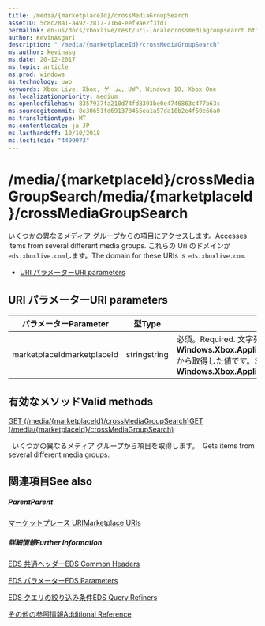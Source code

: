 ```yaml
---
title: /media/{marketplaceId}/crossMediaGroupSearch
assetID: 5c8c28a1-a492-2817-7164-eef9ae2f3fd1
permalink: en-us/docs/xboxlive/rest/uri-localecrossmediagroupsearch.html
author: KevinAsgari
description: " /media/{marketplaceId}/crossMediaGroupSearch"
ms.author: kevinasg
ms.date: 20-12-2017
ms.topic: article
ms.prod: windows
ms.technology: uwp
keywords: Xbox Live, Xbox, ゲーム, UWP, Windows 10, Xbox One
ms.localizationpriority: medium
ms.openlocfilehash: 8357937fa210d74fd8393be0e4746863c477b63c
ms.sourcegitcommit: 8e30651fd691378455ea1a57da10b2e4f50e66a0
ms.translationtype: MT
ms.contentlocale: ja-JP
ms.lasthandoff: 10/10/2018
ms.locfileid: "4499073"
---
```

# <a name="mediamarketplaceidcrossmediagroupsearch"></a><span data-ttu-id="d8612-104">/media/{marketplaceId}/crossMediaGroupSearch</span><span class="sxs-lookup"><span data-stu-id="d8612-104">/media/{marketplaceId}/crossMediaGroupSearch</span></span>
<span data-ttu-id="d8612-105">いくつかの異なるメディア グループからの項目にアクセスします。</span><span class="sxs-lookup"><span data-stu-id="d8612-105">Accesses items from several different media groups.</span></span> <span data-ttu-id="d8612-106">これらの Uri のドメインが`eds.xboxlive.com`します。</span><span class="sxs-lookup"><span data-stu-id="d8612-106">The domain for these URIs is `eds.xboxlive.com`.</span></span>
 
  * [<span data-ttu-id="d8612-107">URI パラメーター</span><span class="sxs-lookup"><span data-stu-id="d8612-107">URI parameters</span></span>](#ID4EV)
 
<a id="ID4EV"></a>

 
## <a name="uri-parameters"></a><span data-ttu-id="d8612-108">URI パラメーター</span><span class="sxs-lookup"><span data-stu-id="d8612-108">URI parameters</span></span>
 
| <span data-ttu-id="d8612-109">パラメーター</span><span class="sxs-lookup"><span data-stu-id="d8612-109">Parameter</span></span>| <span data-ttu-id="d8612-110">型</span><span class="sxs-lookup"><span data-stu-id="d8612-110">Type</span></span>| <span data-ttu-id="d8612-111">説明</span><span class="sxs-lookup"><span data-stu-id="d8612-111">Description</span></span>| 
| --- | --- | --- | 
| <span data-ttu-id="d8612-112">marketplaceId</span><span class="sxs-lookup"><span data-stu-id="d8612-112">marketplaceId</span></span>| <span data-ttu-id="d8612-113">string</span><span class="sxs-lookup"><span data-stu-id="d8612-113">string</span></span>| <span data-ttu-id="d8612-114">必須。</span><span class="sxs-lookup"><span data-stu-id="d8612-114">Required.</span></span> <span data-ttu-id="d8612-115">文字列<b>Windows.Xbox.ApplicationModel.Store.Configuration.MarketplaceId</b>から取得した値です。</span><span class="sxs-lookup"><span data-stu-id="d8612-115">String value obtained from the <b>Windows.Xbox.ApplicationModel.Store.Configuration.MarketplaceId</b>.</span></span>| 
  
<a id="ID4EUB"></a>

 
## <a name="valid-methods"></a><span data-ttu-id="d8612-116">有効なメソッド</span><span class="sxs-lookup"><span data-stu-id="d8612-116">Valid methods</span></span>

[<span data-ttu-id="d8612-117">GET (/media/{marketplaceId}/crossMediaGroupSearch)</span><span class="sxs-lookup"><span data-stu-id="d8612-117">GET (/media/{marketplaceId}/crossMediaGroupSearch)</span></span>](uri-localecrossmediagroupsearchget.md)

<span data-ttu-id="d8612-118">&nbsp;&nbsp;いくつかの異なるメディア グループから項目を取得します。</span><span class="sxs-lookup"><span data-stu-id="d8612-118">&nbsp;&nbsp;Gets items from several different media groups.</span></span>
 
<a id="ID4E5B"></a>

 
## <a name="see-also"></a><span data-ttu-id="d8612-119">関連項目</span><span class="sxs-lookup"><span data-stu-id="d8612-119">See also</span></span>
 
<a id="ID4EAC"></a>

 
##### <a name="parent"></a><span data-ttu-id="d8612-120">Parent</span><span class="sxs-lookup"><span data-stu-id="d8612-120">Parent</span></span> 

[<span data-ttu-id="d8612-121">マーケットプレース URI</span><span class="sxs-lookup"><span data-stu-id="d8612-121">Marketplace URIs</span></span>](atoc-reference-marketplace.md)

  
<a id="ID4EKC"></a>

 
##### <a name="further-information"></a><span data-ttu-id="d8612-122">詳細情報</span><span class="sxs-lookup"><span data-stu-id="d8612-122">Further Information</span></span> 

[<span data-ttu-id="d8612-123">EDS 共通ヘッダー</span><span class="sxs-lookup"><span data-stu-id="d8612-123">EDS Common Headers</span></span>](../../additional/edscommonheaders.md)

 [<span data-ttu-id="d8612-124">EDS パラメーター</span><span class="sxs-lookup"><span data-stu-id="d8612-124">EDS Parameters</span></span>](../../additional/edsparameters.md)

 [<span data-ttu-id="d8612-125">EDS クエリの絞り込み条件</span><span class="sxs-lookup"><span data-stu-id="d8612-125">EDS Query Refiners</span></span>](../../additional/edsqueryrefiners.md)

 [<span data-ttu-id="d8612-126">その他の参照情報</span><span class="sxs-lookup"><span data-stu-id="d8612-126">Additional Reference</span></span>](../../additional/atoc-xboxlivews-reference-additional.md)

   